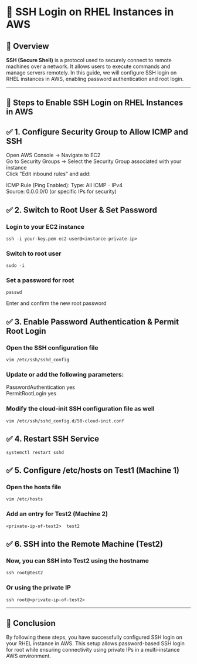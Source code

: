 # 🚀 SSH Login on RHEL Instances in AWS  

## 🔹 Overview  
**SSH (Secure Shell)** is a protocol used to securely connect to remote machines over a network. It allows users to execute commands and manage servers remotely. In this guide, we will configure SSH login on RHEL instances in AWS, enabling password authentication and root login.

---

## 🔹 Steps to Enable SSH Login on RHEL Instances in AWS  


## ✅ 1. Configure Security Group to Allow ICMP and SSH  

 Open AWS Console → Navigate to EC2  
 Go to Security Groups → Select the Security Group associated with your instance  
 Click "Edit inbound rules" and add:  

 ICMP Rule (Ping Enabled):
 Type: All ICMP - IPv4  
 Source: 0.0.0.0/0 (or specific IPs for security)  
 

## ✅ 2. Switch to Root User & Set Password  

### Login to your EC2 instance  
```
ssh -i your-key.pem ec2-user@<instance-private-ip> 
``` 
### Switch to root user  
```
sudo -i  
```

### Set a password for root  
```
passwd  
```
 Enter and confirm the new root password  

## ✅ 3. Enable Password Authentication & Permit Root Login  

### Open the SSH configuration file  
```
vim /etc/ssh/sshd_config  
```

### Update or add the following parameters:  
PasswordAuthentication yes  
PermitRootLogin yes  

### Modify the cloud-init SSH configuration file as well  
```
vim /etc/ssh/sshd_config.d/50-cloud-init.conf
```   

## ✅ 4. Restart SSH Service  

```
systemctl restart sshd  
```
## ✅ 5. Configure /etc/hosts on Test1 (Machine 1)  

### Open the hosts file 
``` 
vim /etc/hosts  
```
### Add an entry for Test2 (Machine 2)  
```
<private-ip-of-test2>  test2  
```
## ✅ 6. SSH into the Remote Machine (Test2)  

### Now, you can SSH into Test2 using the hostname
```  
ssh root@test2  
```
### Or using the private IP  
```
ssh root@<private-ip-of-test2>  
```

---

## 🎯 Conclusion  
By following these steps, you have successfully configured SSH login on your RHEL instance in AWS. This setup allows password-based SSH login for root while ensuring connectivity using private IPs in a multi-instance AWS environment.

